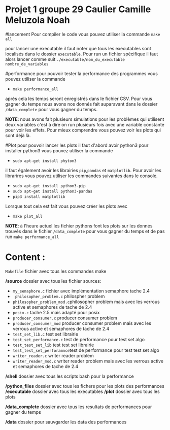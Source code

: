 # Projet 1 groupe 29 Caulier Camille Meluzola Noah
#lancement 
Pour compiler le code vous pouvez utiliser la commande
``make all``

pour lancer une executable il faut noter que tous les executables sont localisés dans le dossier ``executable``. Pour run un fichier spécifique il faut alors lancer comme suit
``./executable/nom_du_executable nombre_de_variables``

#performance
pour pouvoir tester la performance des programmes vous pouvez utiliser la commande
* ``make performance_all``

après cela les temps seront enregistrés dans le fichier CSV. Pour vous gagner du temps nous avons nos donnés fait auparavant
dans le dossier ``/data_complete`` pour vous gagner du temps.

__NOTE__: nous avons fait plusieurs simulations pour les problèmes qui utilisent deux variables c'est à dire
on run plusieurs fois avec une variable constante pour voir les effets. Pour mieux comprendre vous pouvez voir
les plots qui sont déjà là.

#Plot 
pour pouvoir lancer les plots il faut d'abord avoir python3 pour installer python3 vous pouvez utiliser
la commande
* ``sudo apt-get install phyton3``

il faut également avoir les librairies ``pip``,``pandas`` et
``matplotlib``. Pour avoir les librarires vous pouvez utiliser les commandes suivantes dans le console.
* ``sudo apt-get install python3-pip``
* ``sudo apt-get install python3-pandas``
* ``pip3 install matplotlib``

Lorsque tout cela est fait vous pouvez créer les plots avec 
* ``make plot_all``

__NOTE__: à l'heure actuel les fichier pythons font les plots sur les donnés trouvés
dans le fichier ``/data_complete`` pour vous gagner du temps et de pas run ``make performance_all``

# Content :

``Makefile`` fichier avec tous les commandes make

__/source__
    dossier avec tous les fichier sources:
* ``my_semaphore.c`` fichier avec implémentation semaphore tache 2.4
* `` philosopher_problem.c`` philospher problem
* ``philosopher_problem_mod.c``philosopher problem mais avec les verrous active et semaphores de tache de 2.4
* ``posix.c`` tache 2.5 mais adapté pour posix
* ``producer_consumer.c`` producer consumer problem
* ``producer_consumer_mod`` producer consumer problem mais avec les verrous active et semaphores de tache de 2.4
* ``test_set_lib.c`` test set librairie
* ``test_set_performance.c`` test de performance pour test set algo
* ``test_test_set_lib`` test test set librairie
* ``test_test_set_perforamnce``test de performance pour test test set algo
* ``writer_reader.c`` writer reader problem
* ``writer_reader_mod.c`` writer reader problem mais avec les verrous active et semaphores de tache de 2.4


__/shell__
    dossier avec tous les scripts bash pour la performance

__/python_files__
    dossier avec tous les fichers pour les plots des performances
__/executable__
    dossier avec tous les executables 
__/plot__
    dossier avec tous les plots

__/data_complete__
    dossier avec tous les resultats de performances pour gagner du temps

__/data__
    dossier pour sauvgarder les data des performances



